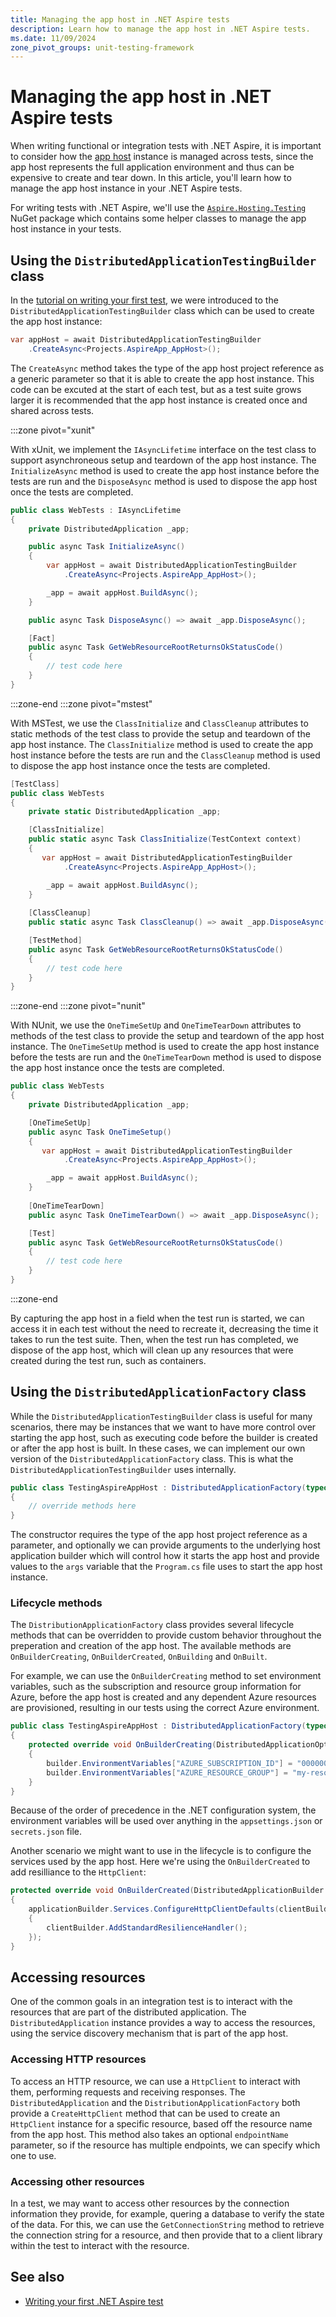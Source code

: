 ```yaml
---
title: Managing the app host in .NET Aspire tests
description: Learn how to manage the app host in .NET Aspire tests.
ms.date: 11/09/2024
zone_pivot_groups: unit-testing-framework
---
```


# Managing the app host in .NET Aspire tests

When writing functional or integration tests with .NET Aspire, it is important to consider how the [app host](../fundamentals/app-host-overview.md) instance is managed across tests, since the app host represents the full application environment and thus can be expensive to create and tear down. In this article, you'll learn how to manage the app host instance in your .NET Aspire tests.

For writing tests with .NET Aspire, we'll use the [`Aspire.Hosting.Testing`](https://www.nuget.org/packages/Aspire.Hosting.Testing) NuGet package which contains some helper classes to manage the app host instance in your tests.

## Using the `DistributedApplicationTestingBuilder` class

In the [tutorial on writing your first test](./writing-your-first-test.md), we were introduced to the `DistributedApplicationTestingBuilder` class which can be used to create the app host instance:

```csharp
var appHost = await DistributedApplicationTestingBuilder
    .CreateAsync<Projects.AspireApp_AppHost>();
```

The `CreateAsync` method takes the type of the app host project reference as a generic parameter so that it is able to create the app host instance. This code can be excuted at the start of each test, but as a test suite grows larger it is recommended that the app host instance is created once and shared across tests.

:::zone pivot="xunit"

With xUnit, we implement the `IAsyncLifetime` interface on the test class to support asynchroneous setup and teardown of the app host instance. The `InitializeAsync` method is used to create the app host instance before the tests are run and the `DisposeAsync` method is used to dispose the app host once the tests are completed.

```csharp
public class WebTests : IAsyncLifetime
{
    private DistributedApplication _app;

    public async Task InitializeAsync()
    {
        var appHost = await DistributedApplicationTestingBuilder
            .CreateAsync<Projects.AspireApp_AppHost>();

        _app = await appHost.BuildAsync();
    }

    public async Task DisposeAsync() => await _app.DisposeAsync();

    [Fact]
    public async Task GetWebResourceRootReturnsOkStatusCode()
    {
        // test code here
    }
}
```

:::zone-end
:::zone pivot="mstest"

With MSTest, we use the `ClassInitialize` and `ClassCleanup` attributes to static methods of the test class to provide the setup and teardown of the app host instance. The `ClassInitialize` method is used to create the app host instance before the tests are run and the `ClassCleanup` method is used to dispose the app host instance once the tests are completed.

```csharp
[TestClass]
public class WebTests
{
    private static DistributedApplication _app;

    [ClassInitialize]
    public static async Task ClassInitialize(TestContext context)
    {
       var appHost = await DistributedApplicationTestingBuilder
            .CreateAsync<Projects.AspireApp_AppHost>();

        _app = await appHost.BuildAsync();
    }
    
    [ClassCleanup]
    public static async Task ClassCleanup() => await _app.DisposeAsync();

    [TestMethod]
    public async Task GetWebResourceRootReturnsOkStatusCode()
    {
        // test code here
    }
}
```

:::zone-end
:::zone pivot="nunit"

With NUnit, we use the `OneTimeSetUp` and `OneTimeTearDown` attributes to methods of the test class to provide the setup and teardown of the app host instance. The `OneTimeSetUp` method is used to create the app host instance before the tests are run and the `OneTimeTearDown` method is used to dispose the app host instance once the tests are completed.

```csharp
public class WebTests
{
    private DistributedApplication _app;

    [OneTimeSetUp]
    public async Task OneTimeSetup()
    {
       var appHost = await DistributedApplicationTestingBuilder
            .CreateAsync<Projects.AspireApp_AppHost>();

        _app = await appHost.BuildAsync();
    }
    
    [OneTimeTearDown]
    public async Task OneTimeTearDown() => await _app.DisposeAsync();

    [Test]
    public async Task GetWebResourceRootReturnsOkStatusCode()
    {
        // test code here
    }
}
```

:::zone-end

By capturing the app host in a field when the test run is started, we can access it in each test without the need to recreate it, decreasing the time it takes to run the test suite. Then, when the test run has completed, we dispose of the app host, which will clean up any resources that were created during the test run, such as containers.

## Using the `DistributedApplicationFactory` class

While the `DistributedApplicationTestingBuilder` class is useful for many scenarios, there may be instances that we want to have more control over starting the app host, such as executing code before the builder is created or after the app host is built. In these cases, we can implement our own version of the `DistributedApplicationFactory` class. This is what the `DistributedApplicationTestingBuilder` uses internally.

```csharp
public class TestingAspireAppHost : DistributedApplicationFactory(typeof(Projects.AspireApp_AppHost))
{
    // override methods here
}
```

The constructor requires the type of the app host project reference as a parameter, and optionally we can provide arguments to the underlying host application builder which will control how it starts the app host and provide values to the `args` variable that the `Program.cs` file uses to start the app host instance.

### Lifecycle methods

The `DistributionApplicationFactory` class provides several lifecycle methods that can be overridden to provide custom behavior throughout the preperation and creation of the app host. The available methods are `OnBuilderCreating`, `OnBuilderCreated`, `OnBuilding` and `OnBuilt`. 

For example, we can use the `OnBuilderCreating` method to set environment variables, such as the subscription and resource group information for Azure, before the app host is created and any dependent Azure resources are provisioned, resulting in our tests using the correct Azure environment.

```csharp
public class TestingAspireAppHost : DistributedApplicationFactory(typeof(Projects.AspireApp_AppHost))
{
    protected override void OnBuilderCreating(DistributedApplicationOptions applicationOptions, HostApplicationBuilderSettings hostOptions)
    {
        builder.EnvironmentVariables["AZURE_SUBSCRIPTION_ID"] = "00000000-0000-0000-0000-000000000000";
        builder.EnvironmentVariables["AZURE_RESOURCE_GROUP"] = "my-resource-group";
    }
}
```

Because of the order of precedence in the .NET configuration system, the environment variables will be used over anything in the `appsettings.json` or `secrets.json` file.

Another scenario we might want to use in the lifecycle is to configure the services used by the app host. Here we're using the `OnBuilderCreated` to add resilliance to the `HttpClient`:

```csharp
protected override void OnBuilderCreated(DistributedApplicationBuilder applicationBuilder)
{
    applicationBuilder.Services.ConfigureHttpClientDefaults(clientBuilder =>
    {
        clientBuilder.AddStandardResilienceHandler();
    });
}
```

## Accessing resources

One of the common goals in an integration test is to interact with the resources that are part of the distributed application. The `DistributedApplication` instance provides a way to access the resources, using the service discovery mechanism that is part of the app host.

### Accessing HTTP resources

To access an HTTP resource, we can use a `HttpClient` to interact with them, performing requests and receiving responses. The `DistributedApplication` and the `DistributionApplicationFactory` both provide a `CreateHttpClient` method that can be used to create an `HttpClient` instance for a specific resource, based off the resource name from the app host. This method also takes an optional `endpointName` parameter, so if the resource has multiple endpoints, we can specify which one to use.

### Accessing other resources

In a test, we may want to access other resources by the connection information they provide, for example, quering a database to verify the state of the data. For this, we can use the `GetConnectionString` method to retrieve the connection string for a resource, and then provide that to a client library within the test to interact with the resource.

## See also

- [Writing your first .NET Aspire test](./writing-your-first-test.md)
